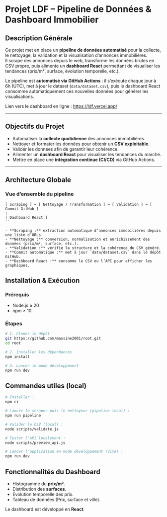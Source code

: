 # Projet LDF – Pipeline de Données & Dashboard Immobilier

## Description Générale

Ce projet met en place un **pipeline de données automatisé** pour la collecte, le nettoyage, la validation et la visualisation d’annonces immobilières.  
Il scrape des annonces depuis le web, transforme les données brutes en CSV propre, puis alimente un **dashboard React** permettant de visualiser les tendances (prix/m², surface, évolution temporelle, etc.).

Le pipeline est **automatisé via GitHub Actions** : il s’exécute chaque jour à 6h (UTC), met à jour le dataset (`data/dataset.csv`), puis le dashboard React consomme automatiquement ces nouvelles données pour générer les visualisations.

Lien vers le dashboard en ligne : https://ldf.vercel.app/

---

## Objectifs du Projet

- Automatiser la **collecte quotidienne** des annonces immobilières.  
- Nettoyer et formater les données pour obtenir un **CSV exploitable**.  
- Valider les données afin de garantir leur cohérence.  
- Alimenter un **dashboard React** pour visualiser les tendances du marché.  
- Mettre en place une **intégration continue (CI/CD)** via GitHub Actions.

---

## Architecture Globale

### Vue d’ensemble du pipeline
```
[ Scraping ] → [ Nettoyage / Transformation ] → [ Validation ] → [ Commit GitHub ]
↓
[ Dashboard React ]
``

- **Scraping :** extraction automatique d’annonces immobilières depuis une liste d’URLs.  
- **Nettoyage :** conversion, normalisation et enrichissement des données (prix/m², surface, etc.).  
- **Validation :** vérifie la structure et la cohérence du CSV généré.  
- **Commit automatique :** met à jour `data/dataset.csv` dans le dépôt GitHub.  
- **Dashboard React :** consomme le CSV ou l’API pour afficher les graphiques.
```
## Installation & Exécution

### Prérequis
- Node.js ≥ 20
- npm ≥ 10

### Étapes
```bash
# 1. Cloner le dépôt
git https://github.com/massine2001/root.git
cd root

# 2. Installer les dépendances
npm install

# 3. Lancer le mode développement
npm run dev
```
## Commandes utiles (local)
```bash
# Installer :
npm ci

# Lancer le scraper puis le nettoyeur (pipeline local) :
npm run pipeline

# Valider le CSV (local) :
node scripts/validate.js

# Tester l'API localement :
node scripts/preview_api.js

# Lancer l'application en mode développement (Vite) :
npm run dev
```

## Fonctionnalités du Dashboard
- Histogramme du **prix/m²**.  
- Distribution des **surfaces**.  
- Évolution temporelle des prix.  
- Tableau de données (Prix, surface et ville).

Le dashboard est développé en **React**.


